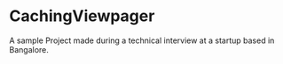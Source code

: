 # CachingViewpager
A sample Project made during a technical interview at a startup based in Bangalore.
